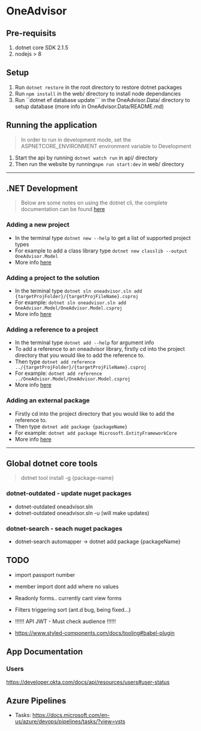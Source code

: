 # OneAdvisor

## Pre-requisits

1. dotnet core SDK 2.1.5
1. nodejs > 8

## Setup

1. Run `dotnet restore` in the root directory to restore dotnet packages
1. Run `npm install` in the web/ directory to install node dependancies
1. Run ``dotnet ef database update``` in the OneAdvisor.Data/ directory to setup database (more info in OneAdvisor.Data/README.md)

## Running the application

> In order to run in development mode, set the ASPNETCORE_ENVIRONMENT environment variable to Development

1. Start the api by running `dotnet watch run` in api/ directory
1. Then run the website by running`npm run start:dev` in web/ directory

---

## .NET Development

> Below are some notes on using the dotnet cli, the complete documentation can be found [here](https://docs.microsoft.com/en-us/dotnet/core/tools/index?tabs=netcore2x)

### Adding a new project

- In the terminal type `dotnet new --help` to get a list of supported project types
- For example to add a class library type `dotnet new classlib --output OneAdvisor.Model`
- More info [here](https://docs.microsoft.com/en-us/dotnet/core/tools/dotnet-new?tabs=netcore21)

### Adding a project to the solution

- In the terminal type `dotnet sln oneadvisor.sln add {targetProjFolder}/{targetProjFileName}.csproj`
- For example: `dotnet sln oneadvisor.sln add OneAdvisor.Model/OneAdvisor.Model.csproj`
- More info [here](https://docs.microsoft.com/en-us/dotnet/core/tools/dotnet-sln)

### Adding a reference to a project

- In the terminal type `dotnet add --help` for argument info
- To add a reference to an oneadvisor library, firstly cd into the project directory that you would like to add the reference to.
- Then type `dotnet add reference ../{targetProjFolder}/{targetProjFileName}.csproj`
- For example: `dotnet add reference ../OneAdvisor.Model/OneAdvisor.Model.csproj`
- More info [here](https://docs.microsoft.com/en-us/dotnet/core/tools/dotnet-add-reference)

### Adding an external package

- Firstly cd into the project directory that you would like to add the reference to.
- Then type `dotnet add package {packageName}`
- For example: `dotnet add package Microsoft.EntityFrameworkCore`
- More info [here](https://docs.microsoft.com/en-us/dotnet/core/tools/dotnet-add-package)

---

## Global dotnet core tools

> dotnet tool install -g {package-name}

### dotnet-outdated - update nuget packages

- dotnet-outdated oneadvisor.sln
- dotnet-outdated oneadvisor.sln -u (will make updates)

### dotnet-search - seach nuget packages

- dotnet-search automapper
  -> dotnet add package {packageName}

## TODO

- import passport number
- member import dont add where no values
- Readonly forms.. currently cant view forms
- Filters triggering sort (ant.d bug, being fixed...)
- !!!!!! API JWT - Must check audience !!!!!!

- https://www.styled-components.com/docs/tooling#babel-plugin

## App Documentation

### Users

https://developer.okta.com/docs/api/resources/users#user-status

## Azure Pipelines

- Tasks: https://docs.microsoft.com/en-us/azure/devops/pipelines/tasks/?view=vsts
